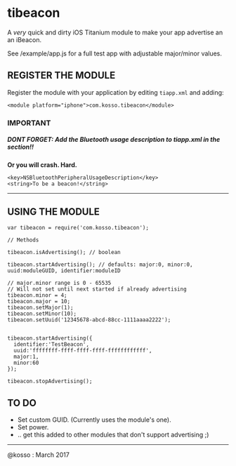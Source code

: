
tibeacon
===========================================

A *very* quick and dirty iOS Titanium module to make your app advertise an an iBeacon. 



See /example/app.js for a full test app with adjustable major/minor values. 




REGISTER THE MODULE
--------------------

Register the module with your application by editing `tiapp.xml` and adding:

	<module platform="iphone">com.kosso.tibeacon</module>
### IMPORTANT

##### DONT FORGET: Add the Bluetooth usage description to tiapp.xml in the <ios> section!! 

**Or you will crash. Hard.** 

```
<key>NSBluetoothPeripheralUsageDescription</key>
<string>To be a beacon!</string>
```



**************************************************************




USING THE MODULE
-------------------------

	var tibeacon = require('com.kosso.tibeacon');

	// Methods

	tibeacon.isAdvertising(); // boolean

	tibeacon.startAdvertising(); // defaults: major:0, minor:0, uuid:moduleGUID, identifier:moduleID 

	// major.minor range is 0 - 65535
	// Will not set until next started if already advertising
	tibeacon.minor = 4;
	tibeacon.major = 10;
	tibeacon.setMajor(1); 
	tibeacon.setMinor(10);
	tibeacon.setUuid('12345678-abcd-88cc-1111aaaa2222');
	
	
	tibeacon.startAdvertising({
	  identifier:'TestBeacon',
	  uuid:'ffffffff-ffff-ffff-ffff-ffffffffffff',
	  major:1,
	  minor:60
	});
	
	tibeacon.stopAdvertising();




## TO DO 

- Set custom GUID. (Currently uses the module's one).
- Set power. 
- .. get this added to other modules that don't support advertising ;) 




-------

@kosso : March 2017